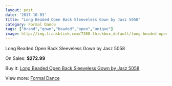 ```yaml
---
layout: post
date: '2017-10-03'
title: "Long Beaded Open Back Sleeveless Gown by Jasz 5058"
category: Formal Dance
tags: ["brand","gown","beaded","open","unique"]
image: http://img.transblink.com/7308-thickbox_default/long-beaded-open-back-sleeveless-gown-by-jasz-5058.jpg
---
```

Long Beaded Open Back Sleeveless Gown by Jasz 5058

On Sales: **$272.99**
<a href="https://www.transblink.com/en/formal-dance/2364-long-beaded-open-back-sleeveless-gown-by-jasz-5058.html"><amp-img layout="responsive" width="600" height="600" src="//img.transblink.com/7308-thickbox_default/long-beaded-open-back-sleeveless-gown-by-jasz-5058.jpg" alt="Long Beaded Open Back Sleeveless Gown by Jasz 5058 0" /></a>
<a href="https://www.transblink.com/en/formal-dance/2364-long-beaded-open-back-sleeveless-gown-by-jasz-5058.html"><amp-img layout="responsive" width="600" height="600" src="//img.transblink.com/7311-thickbox_default/long-beaded-open-back-sleeveless-gown-by-jasz-5058.jpg" alt="Long Beaded Open Back Sleeveless Gown by Jasz 5058 1" /></a>
<a href="https://www.transblink.com/en/formal-dance/2364-long-beaded-open-back-sleeveless-gown-by-jasz-5058.html"><amp-img layout="responsive" width="600" height="600" src="//img.transblink.com/7310-thickbox_default/long-beaded-open-back-sleeveless-gown-by-jasz-5058.jpg" alt="Long Beaded Open Back Sleeveless Gown by Jasz 5058 2" /></a>
<a href="https://www.transblink.com/en/formal-dance/2364-long-beaded-open-back-sleeveless-gown-by-jasz-5058.html"><amp-img layout="responsive" width="600" height="600" src="//img.transblink.com/7309-thickbox_default/long-beaded-open-back-sleeveless-gown-by-jasz-5058.jpg" alt="Long Beaded Open Back Sleeveless Gown by Jasz 5058 3" /></a>

Buy it: [Long Beaded Open Back Sleeveless Gown by Jasz 5058](https://www.transblink.com/en/formal-dance/2364-long-beaded-open-back-sleeveless-gown-by-jasz-5058.html "Long Beaded Open Back Sleeveless Gown by Jasz 5058")

View more: [Formal Dance](https://www.transblink.com/en/6-formal-dance "Formal Dance")